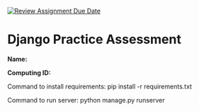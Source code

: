 [![Review Assignment Due Date](https://classroom.github.com/assets/deadline-readme-button-22041afd0340ce965d47ae6ef1cefeee28c7c493a6346c4f15d667ab976d596c.svg)](https://classroom.github.com/a/bknTyRar)
# Django Practice Assessment

__Name:__

__Computing ID:__


Command to install requirements: pip install -r requirements.txt   

Command to run server: python manage.py runserver